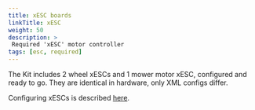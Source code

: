 ```yaml
---
title: xESC boards
linkTitle: xESC
weight: 50
description: >
 Required 'xESC' motor controller
tags: [esc, required]
---
```


The Kit includes 2 wheel xESCs and 1 mower motor xESC, configured and ready to go. They are identical in hardware, only XML configs differ.

Configuring xESCs is described [here](../../../knowledge-base/configure-xesc/).
